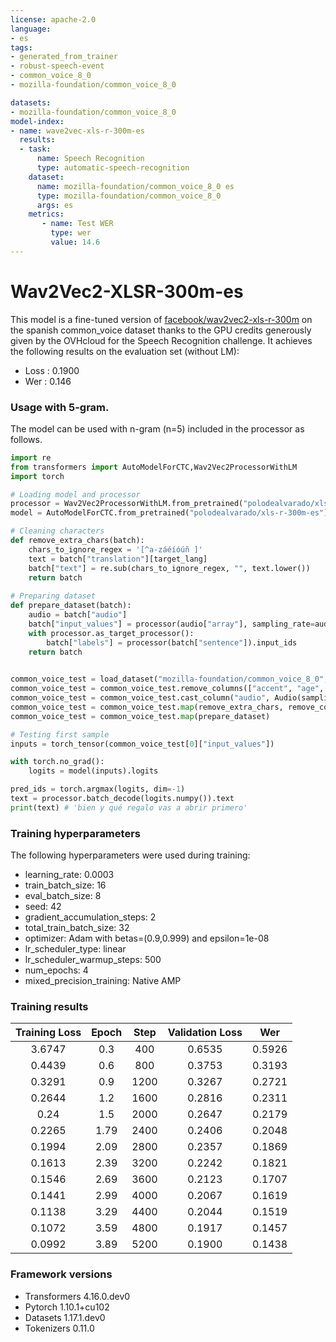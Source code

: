 ```yaml
---
license: apache-2.0
language:
- es
tags:
- generated_from_trainer
- robust-speech-event
- common_voice_8_0
- mozilla-foundation/common_voice_8_0

datasets:
- mozilla-foundation/common_voice_8_0
model-index:
- name: wave2vec-xls-r-300m-es
  results:
  - task: 
      name: Speech Recognition
      type: automatic-speech-recognition
    dataset:
      name: mozilla-foundation/common_voice_8_0 es
      type: mozilla-foundation/common_voice_8_0
      args: es
    metrics:
       - name: Test WER
         type: wer
         value: 14.6
---
```


<!-- This model card has been generated automatically according to the information the Trainer had access to. You
should probably proofread and complete it, then remove this comment. -->

# Wav2Vec2-XLSR-300m-es  

This model is a fine-tuned version of [facebook/wav2vec2-xls-r-300m](https://huggingface.co/facebook/wav2vec2-xls-r-300m) on the spanish common_voice dataset thanks to the GPU credits generously given by the OVHcloud for the Speech Recognition challenge.
It achieves the following results on the evaluation set (without LM):
- Loss : 0.1900
- Wer : 0.146

### Usage with 5-gram.

The model can be used with n-gram (n=5) included in the processor as follows.

```python
import re
from transformers import AutoModelForCTC,Wav2Vec2ProcessorWithLM
import torch

# Loading model and processor
processor = Wav2Vec2ProcessorWithLM.from_pretrained("polodealvarado/xls-r-300m-es")
model = AutoModelForCTC.from_pretrained("polodealvarado/xls-r-300m-es")

# Cleaning characters
def remove_extra_chars(batch):
    chars_to_ignore_regex = '[^a-záéíóúñ ]'
    text = batch["translation"][target_lang]
    batch["text"] = re.sub(chars_to_ignore_regex, "", text.lower())
    return batch
    
# Preparing dataset
def prepare_dataset(batch):
    audio = batch["audio"]
    batch["input_values"] = processor(audio["array"], sampling_rate=audio["sampling_rate"],return_tensors="pt",padding=True).input_values[0]    
    with processor.as_target_processor():
        batch["labels"] = processor(batch["sentence"]).input_ids
    return batch
  

common_voice_test = load_dataset("mozilla-foundation/common_voice_8_0", "es", split="test",use_auth_token=True)
common_voice_test = common_voice_test.remove_columns(["accent", "age", "client_id", "down_votes", "gender", "locale", "segment", "up_votes"])
common_voice_test = common_voice_test.cast_column("audio", Audio(sampling_rate=16_000))        
common_voice_test = common_voice_test.map(remove_extra_chars, remove_columns=dataset.column_names)
common_voice_test = common_voice_test.map(prepare_dataset)

# Testing first sample
inputs = torch_tensor(common_voice_test[0]["input_values"])

with torch.no_grad():
    logits = model(inputs).logits

pred_ids = torch.argmax(logits, dim=-1)
text = processor.batch_decode(logits.numpy()).text
print(text) # 'bien y qué regalo vas a abrir primero'

```

### Training hyperparameters

The following hyperparameters were used during training:
- learning_rate: 0.0003
- train_batch_size: 16
- eval_batch_size: 8
- seed: 42
- gradient_accumulation_steps: 2
- total_train_batch_size: 32
- optimizer: Adam with betas=(0.9,0.999) and epsilon=1e-08
- lr_scheduler_type: linear
- lr_scheduler_warmup_steps: 500
- num_epochs: 4
- mixed_precision_training: Native AMP

### Training results

| Training Loss | Epoch | Step | Validation Loss | Wer    |
|:-------------:|:-----:|:----:|:---------------:|:------:|
| 3.6747        | 0.3   | 400  | 0.6535          | 0.5926 |
| 0.4439        | 0.6   | 800  | 0.3753          | 0.3193 |
| 0.3291        | 0.9   | 1200 | 0.3267          | 0.2721 |
| 0.2644        | 1.2   | 1600 | 0.2816          | 0.2311 |
| 0.24          | 1.5   | 2000 | 0.2647          | 0.2179 |
| 0.2265        | 1.79  | 2400 | 0.2406          | 0.2048 |
| 0.1994        | 2.09  | 2800 | 0.2357          | 0.1869 |
| 0.1613        | 2.39  | 3200 | 0.2242          | 0.1821 |
| 0.1546        | 2.69  | 3600 | 0.2123          | 0.1707 |
| 0.1441        | 2.99  | 4000 | 0.2067          | 0.1619 |
| 0.1138        | 3.29  | 4400 | 0.2044          | 0.1519 |
| 0.1072        | 3.59  | 4800 | 0.1917          | 0.1457 |
| 0.0992        | 3.89  | 5200 | 0.1900          | 0.1438 |


### Framework versions

- Transformers 4.16.0.dev0
- Pytorch 1.10.1+cu102
- Datasets 1.17.1.dev0
- Tokenizers 0.11.0
